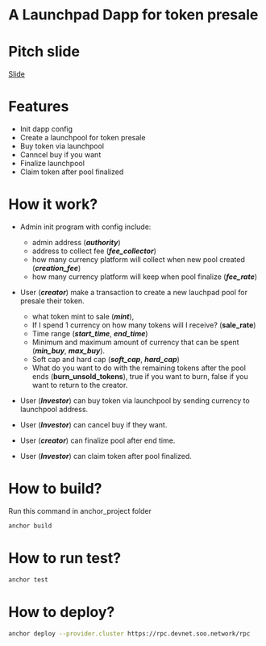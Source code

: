 # A Launchpad Dapp for token presale

# Pitch slide

[Slide](https://docs.google.com/presentation/d/1UL65zx5oM9hpXsKOly_ytumd9IgOlIgLdHznEfoc_9k/edit?usp=sharing)

# Features

- Init dapp config
- Create a launchpool for token presale
- Buy token via launchpool
- Canncel buy if you want
- Finalize launchpool
- Claim token after pool finalized

# How it work?

- Admin init program with config include:

  - admin address (**_authority_**)
  - address to collect fee (**_fee_collector_**)
  - how many currency platform will collect when new pool created (**_creation_fee_**)
  - how many currency platform will keep when pool finalize (**_fee_rate_**)

- User (**_creator_**) make a transaction to create a new lauchpad pool for presale their token.

  - what token mint to sale (**_mint_**),
  - If I spend 1 currency on how many tokens will I receive? (**sale_rate**)
  - Time range (**_start_time_**, **_end_time_**)
  - Minimum and maximum amount of currency that can be spent (**_min_buy_**, **_max_buy_**).
  - Soft cap and hard cap (**_soft_cap_**, **_hard_cap_**)
  - What do you want to do with the remaining tokens after the pool ends (**burn_unsold_tokens**), true if you want to burn, false if you want to return to the creator.

- User (**_Investor_**) can buy token via launchpool by sending currency to launchpool address.

- User (**_Investor_**) can cancel buy if they want.

- User (**_creator_**) can finalize pool after end time.

- User (**_Investor_**) can claim token after pool finalized.

# How to build?

Run this command in anchor_project folder

```bash
anchor build
```

# How to run test?

```bash
anchor test
```

# How to deploy?

```bash
anchor deploy --provider.cluster https://rpc.devnet.soo.network/rpc
```
